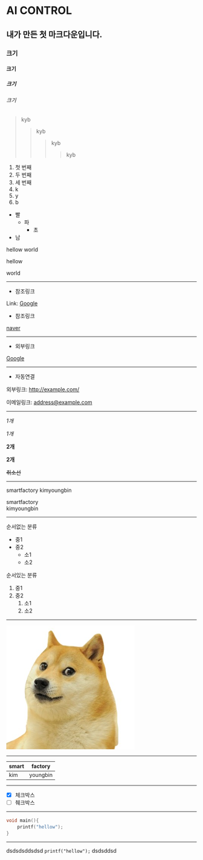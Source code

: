 # AI CONTROL

## 내가 만든 첫 마크다운입니다.
### 크기
#### 크기
##### 크기
###### 크기

>  kyb
>>  kyb
>>>  kyb
>>>> kyb

1. 첫 번째
2. 두 번째
3. 세 번째
1. k
3. y 
2. b

* 빨
    + 파
        - 초
* 남        

hellow
world

hellow

world

***

+ 참조링크

Link: [Google][googlelink]

[googlelink]: https://google.com "Go google"


* 참조링크

[naver][naverlink]

[naverlink]: https://naver.com "Go naver"

***

- 외부링크

[Google](https://google.com)

***

* 자동연결

 외부링크: <http://example.com/>

 이메일링크: <address@example.com>

 ***

 *1개*

 _1개_

 **2개**

 __2개__

 ~~취소선~~

***

smartfactory
kimyoungbin

smartfactory   
kimyoungbin

***

순서없는 분류
* 중1
* 중2
    * 소1
    * 소2

순서있는 분류
1. 중1
1. 중2
    1. 소1
    1. 소2

***

![dog](/dog.jfif)

***

smart | factory
----- | -------
kim | youngbin

***

- [x] 체크박스  
- [ ] 췌크박스

***

```c
void main(){
    printf("hellow");
}
```

***

dsdsdsddsdsd `printf("hellow");` dsdsddsd